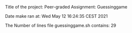 Title of the project: Peer-graded Assignment: Guessinggame

Date make ran at:
Wed May  12 16:24:35 CEST 2021

The Number of lines file guessinggame.sh contains:
      29
